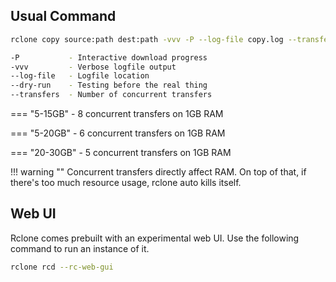## Usual Command

``` bash
rclone copy source:path dest:path -vvv -P --log-file copy.log --transfers 5 --dry-run
```
``` bash
-P           - Interactive download progress
-vvv         - Verbose logfile output
--log-file   - Logfile location
--dry-run    - Testing before the real thing
--transfers  - Number of concurrent transfers
```

=== "5-15GB"
    - 8 concurrent transfers on 1GB RAM

=== "5-20GB"
    - 6 concurrent transfers on 1GB RAM

=== "20-30GB"
    - 5 concurrent transfers on 1GB RAM

!!! warning ""
    Concurrent transfers directly affect RAM. On top of that, if there's too much resource usage, rclone auto kills itself.


## Web UI

Rclone comes prebuilt with an experimental web UI. Use the following command to run an instance of it.

``` bash
rclone rcd --rc-web-gui
```